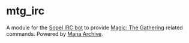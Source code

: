 # mtg_irc
A module for the [Sopel IRC bot](https://github.com/sopel-irc) to provide [Magic: The Gathering](http://magic.wizards.com/en/magic-gathering) related commands. Powered by [Mana Archive](https://github.com/kihashi/mana_archive).
